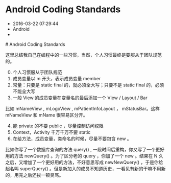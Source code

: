 # Android Coding Standards
- 2016-03-22 07:29:44
- Android
- 

<!--markdown--># Android Coding Standards 

这里总结我自己在编程中的一些习惯，当然，个人习惯最终是要服从于团队规范的。

0. 个人习惯服从于团队规范
1. 成员变量以 m 开头，表示成员变量 member
2. 常量：只要是 static final 的，就必须全大写；只要不是 static final 的，必须不能全大写
3. 一般 View 的成员变量在变量名的最后添加一个 View / Layout / Bar 

  比如 mNameView , mLogoView , mPatientInfoLayout ， mStatusBar。这样 mNameView 和 mName 很容易区分开。

4. 能 private 的不要 public ，尽量控制访问权限
5. Context，Activity 千万千万不要 static
6. 在给方法，成员变量，类命名的时候，尽量不要包含 new 。

  比如你写了一个数据库查询的方法 query() , 一段时间后重构，你又写了一个更好用的方法 newQuery() 。为了区分老的 query ，你加了一个 new 。结果在 N 久之后，又增加了一个更好用的方法，不好意思写成 newNewQuery() ，于是你给起名叫 superQuery() 。但是新加入的成员不知道历史，一看见有新的干嘛不用新的，用完之后还挨一顿臭骂。
